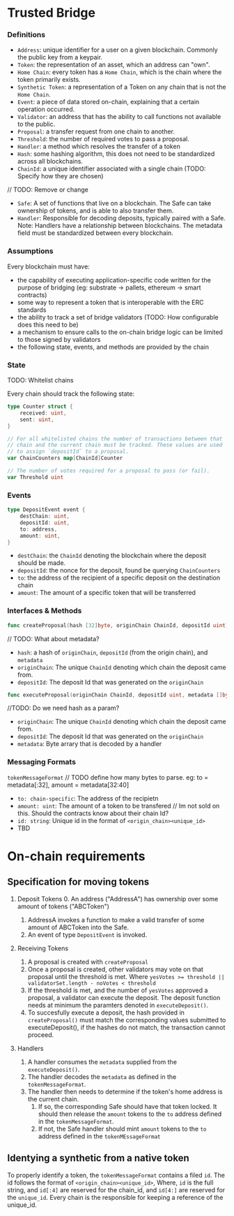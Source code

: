 # Trusted Bridge

### Definitions

- `Address`: unique identifier for a user on a given blockchain. Commonly the public key from a keypair.
- `Token`: the representation of an asset, which an address can "own".
- `Home Chain`: every token has a `Home Chain`, which is the chain where the token primarily exists.
- `Synthetic Token`: a representation of a Token on any chain that is not the `Home Chain`.
- `Event`: a piece of data stored on-chain, explaining that a certain operation occurred.
- `Validator`: an address that has the ability to call functions not available to the public.
- `Proposal`: a transfer request from one chain to another.
- `Threshold`: the number of required votes to pass a proposal.
- `Handler`: a method which resolves the transfer of a token
- `Hash`: some hashing algorithm, this does not need to be standardized across all blockchains.
- `ChainId`: a unique identifier associated with a single chain (TODO: Specify how they are chosen)

// TODO: Remove or change
- `Safe`: A set of functions that live on a blockchain. The Safe can take ownership of tokens, and is able to also transfer them.
- `Handler`: Responsible for decoding deposits, typically paired with a Safe. Note: Handlers have a relationship between blockchains. The metadata field must be standardized between every blockchain.

### Assumptions
Every blockchain must have:
- the capability of executing application-specific code written for the purpose of bridging (eg: substrate -> pallets, ethereum -> smart contracts)
- some way to represent a token that is interoperable with the ERC standards
- the ability to track a set of bridge validators (TODO: How configurable does this need to be)
- a mechanism to ensure calls to the on-chain bridge logic can be limited to those signed by validators
- the following state, events, and methods are provided by the chain

### State

TODO: Whitelist chains

Every chain should track the following state:

```go
type Counter struct {
    received: uint,
    sent: uint,
}

// For all whitelisted chains the number of transactions between that 
// chain and the current chain must be tracked. These values are used 
// to assign `depositId` to a proposal.
var ChainCounters map[ChainId]Counter

// The number of votes required for a proposal to pass (or fail).
var Threshold uint
```

### Events
```go
type DepositEvent event {
    destChain: uint,
    depositId: uint,
    to: address,
    amount: uint,
}
```

- `destChain`: the `ChainId` denoting the blockchain where the deposit should be made.
- `depositId`: the nonce for the deposit, found be querying `ChainCounters`
- `to`: the address of the recipient of a specific deposit on the destination chain
- `amount`: The amount of a specific token that will be transferred

### Interfaces & Methods

```go
func createProposal(hash [32]byte, originChain ChainId, depositId uint)
```
// TODO: What about metadata?
- `hash`: a hash of `originChain`, `depositId` (from the origin chain), and `metadata`
- `originChain`: The unique `ChainId` denoting which chain the deposit came from.
- `depositId`: The deposit Id that was generated on the `originChain`

```go
func executeProposal(originChain ChainId, depositId uint, metadata []byte)
```
//TODO: Do we need hash as a param?
- `originChain`: The unique `ChainId` denoting which chain the deposit came from.
- `depositId`: The deposit Id that was generated on the `originChain`
- `metadata`: Byte arrary that is decoded by a handler

### Messaging Formats
`tokenMessageFormat`
// TODO define how many bytes to parse. eg: to = metadata[:32], amount = metadata[32:40]
- `to: chain-specific`: The address of the recipietn
- `amount: uint`: The amount of a token to be transfered
// Im not sold on this. Should the contracts know about their chain Id?
- `id: string`: Unique id in the format of `<origin_chain><unique_id>`
- TBD

# On-chain requirements
## Specification for moving tokens
1. Deposit Tokens
    0. An address ("AddressA") has ownership over some amount of tokens ("ABCToken")
    1. AddressA invokes a function to make a valid transfer of some amount of ABCToken into the Safe.
    2. An event of type `DepositEvent` is invoked.

2. Receiving Tokens
    1. A proposal is created with `createProposal`
    2. Once a proposal is created, other validators may vote on that proposal until the threshold is met. Where `yesVotes >= threshold || validatorSet.length - noVotes < threshold`
    3. If the threshold is met, and the number of `yesVotes` approved a proposal, a validator can execute the deposit. The deposit function needs at minimum the paramters denoted in `executeDeposit()`.
    4. To succesfully execute a deposit, the hash provided in `createProposal()` must match the corresponding values submitted to executeDeposit(), if the hashes do not match, the transaction cannot proceed.

3. Handlers
    1. A handler consumes the `metadata` supplied from the `executeDeposit()`.
    2. The handler decodes the `metadata` as defined in the `tokenMessageFormat`.
    3. The handler then needs to determine if the token's home address is the current chain.
        1. If so, the corresponding Safe should have that token locked. It should then release the `amount` tokens to the `to` address defined in the `tokenMessageFormat`.
        2. If not, the Safe handler should mint `amount` tokens to the `to` address defined in the `tokenMEssageFormat`

## Identying a synthetic from a native token
To properly identify a token, the `tokenMessageFormat` contains a filed `id`. The id follows the format of `<origin_chain><unique_id>`, Where, `id` is the full string, and `id[:4]` are reserved for the chain_id, and `id[4:]` are reserved for the `unique_id`. Every chain is the responsible for keeping a reference of the unique_id.